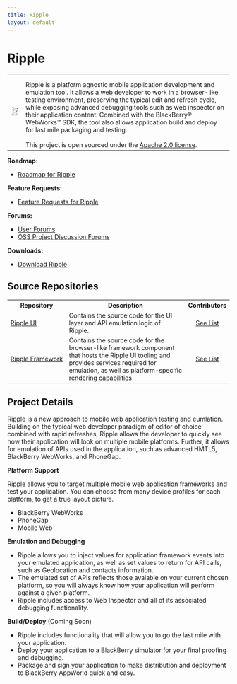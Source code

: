 ```yaml
---
title: Ripple
layout: default
---
```


# Ripple

<table>
<tr>
	<td><img src="../images/logo_hippo.png"/></td>
	<td valign="top" style="padding-top:15px">
		Ripple is a platform agnostic mobile application development and emulation tool.  It allows a web developer to work in a browser-like testing environment, preserving the typical edit and refresh cycle, while exposing advanced debugging tools such as web inspector on their application content. Combined with the BlackBerry&reg; WebWorks&trade; SDK, the tool also allows application build and deploy for last mile packaging and testing.
	<br/><br/>
	This project is open sourced under the <a href="http://www.apache.org/licenses/LICENSE-2.0.html" target="_blank">Apache 2.0 license</a>.
	</td>
</tr>
</table>

**Roadmap:**

* [Roadmap for Ripple](https://github.com/blackberry/Ripple-UI/issues/milestones)

**Feature Requests:**

* [Feature Requests for Ripple](https://github.com/blackberry/Ripple-UI/issues?sort=created&labels=Request&direction=desc&state=open)

**Forums:**

* [User Forums](http://supportforums.blackberry.com/t5/Web-Development/bd-p/browser_dev)
* [OSS Project Discussion Forums](http://supportforums.blackberry.com/t5/Ripple-Contributions/bd-p/ripple)

**Downloads:**

* [Download Ripple](http://developer.blackberry.com/html5/download/ripple)



## Source Repositories

<table class="outlined">
  <tr>
    <th>Repository</th>
    <th>Description</th>
    <th>Contributors</th>
  </tr>
  <tr>
    <td style="white-space:nowrap;"><a href="https://github.com/blackberry/Ripple-UI" target="_blank">Ripple UI</a></td>
    <td>Contains the source code for the UI layer and API emulation logic of Ripple.</td>
    <td style="text-align:center"><a href="https://github.com/blackberry/Ripple-UI/contributors">See List</a></td>
  </tr>
  <tr>
    <td style="white-space:nowrap;"><a href="https://github.com/blackberry/Ripple-Framework" target="_blank">Ripple Framework</a></td>
    <td>Contains the source code for the browser-like framework component that hosts the Ripple UI tooling and provides services required for emulation, as well as platform-specific rendering capabilities</td>
    <td style="text-align:center"><a href="https://github.com/blackberry/Ripple-Framework/contributors">See List</a></td>
  </tr>

</table>


## Project Details

Ripple is a new approach to mobile web application testing and eumlation.  Building on the typical web developer paradigm of editor of choice combined with rapid refreshes, Ripple allows the developer to quickly see how their application will look on multiple mobile platforms.  Further, it allows for emulation of APIs used in the application, such as advanced HMTL5, BlackBerry WebWorks, and PhoneGap.

**Platform Support**

Ripple allows you to target multiple mobile web application frameworks and test your application.  You can choose from many device profiles for each platform, to get a true layout picture.
* BlackBerry WebWorks
* PhoneGap
* Mobile Web

**Emulation and Debugging**

* Ripple allows you to inject values for application framework events into your emulated application, as well as set values to return for API calls, such as Geolocation and contacts information.
* The emulated set of APIs reflects those avaiable on your current chosen platform, so you will always know how your application will perform against a given platform.
* Ripple includes access to Web Inspector and all of its associated debugging functionality.

**Build/Deploy** (Coming Soon)

* Ripple includes functionality that will allow you to go the last mile with your application.
* Deploy your application to a BlackBerry simulator for your final proofing and debugging.
* Package and sign your application to make distribution and deployment to BlackBerry AppWorld quick and easy.
